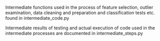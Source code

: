 Intermediate functions used in the process of feature selection, outlier examination, data cleaning and preparation and classification tests etc. found in intermediate_code.py

Intermediate results of testing and actual execution of code used in the intermediate processes are documented in intermediate_steps.py